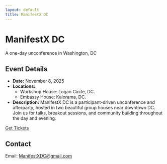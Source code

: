 ```yaml
---
layout: default
title: ManifestX DC
---
```

# ManifestX DC

A one-day unconference in Washington, DC

## Event Details
- **Date:** November 8, 2025
- **Locations:**
	- Workshop House: Logan Circle, DC.
	- Embassy House: Kalorama, DC.
- **Description:** ManifestX DC is a participant-driven unconference and afterparty, hosted in two beautiful group houses near downtown DC. Join us for talks, breakout sessions, and community building throughout the day and evening.

[Get Tickets](/tickets)

## Contact
Email: [ManifestXDC@gmail.com](mailto:ManifestXDC@gmail.com)